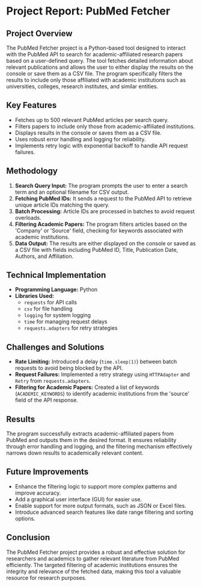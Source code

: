 # Project Report: PubMed Fetcher

## Project Overview
The PubMed Fetcher project is a Python-based tool designed to interact with the PubMed API to search for academic-affiliated research papers based on a user-defined query. The tool fetches detailed information about relevant publications and allows the user to either display the results on the console or save them as a CSV file. The program specifically filters the results to include only those affiliated with academic institutions such as universities, colleges, research institutes, and similar entities.

## Key Features
- Fetches up to 500 relevant PubMed articles per search query.
- Filters papers to include only those from academic-affiliated institutions.
- Displays results in the console or saves them as a CSV file.
- Uses robust error handling and logging for reliability.
- Implements retry logic with exponential backoff to handle API request failures.

## Methodology
1. **Search Query Input:** The program prompts the user to enter a search term and an optional filename for CSV output.
2. **Fetching PubMed IDs:** It sends a request to the PubMed API to retrieve unique article IDs matching the query.
3. **Batch Processing:** Article IDs are processed in batches to avoid request overloads.
4. **Filtering Academic Papers:** The program filters articles based on the 'Company' or 'Source' field, checking for keywords associated with academic institutions.
5. **Data Output:** The results are either displayed on the console or saved as a CSV file with fields including PubMed ID, Title, Publication Date, Authors, and Affiliation.

## Technical Implementation
- **Programming Language:** Python
- **Libraries Used:**
  - `requests` for API calls
  - `csv` for file handling
  - `logging` for system logging
  - `time` for managing request delays
  - `requests.adapters` for retry strategies

## Challenges and Solutions
- **Rate Limiting:** Introduced a delay (`time.sleep(1)`) between batch requests to avoid being blocked by the API.
- **Request Failures:** Implemented a retry strategy using `HTTPAdapter` and `Retry` from `requests.adapters`.
- **Filtering for Academic Papers:** Created a list of keywords (`ACADEMIC_KEYWORDS`) to identify academic institutions from the 'source' field of the API response.

## Results
The program successfully extracts academic-affiliated papers from PubMed and outputs them in the desired format. It ensures reliability through error handling and logging, and the filtering mechanism effectively narrows down results to academically relevant content.

## Future Improvements
- Enhance the filtering logic to support more complex patterns and improve accuracy.
- Add a graphical user interface (GUI) for easier use.
- Enable support for more output formats, such as JSON or Excel files.
- Introduce advanced search features like date range filtering and sorting options.

## Conclusion
The PubMed Fetcher project provides a robust and effective solution for researchers and academics to gather relevant literature from PubMed efficiently. The targeted filtering of academic institutions ensures the integrity and relevance of the fetched data, making this tool a valuable resource for research purposes.

